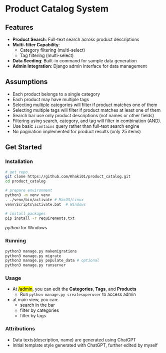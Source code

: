 # Product Catalog System

## Features

- **Product Search**: Full-text search across product descriptions
- **Multi-filter Capability**:
  - Category filtering (multi-select)
  - Tag filtering (multi-select)
- **Data Seeding**: Built-in command for sample data generation
- **Admin Integration**: Django admin interface for data management

## Assumptions
* Each product belongs to a single category
* Each product may have multiple tags
* Selecting multiple categories will filter if product matches one of them
* Selecting multiple tags will filter if product matches at least one of them
* Search bar use only product descriptions (not names or other fields)
* Filtering using search, category, and tag will filter in combination (AND). 
* Use basic `icontains` query rather than full-text search engine
* No pagination implemented for product results (only 25 items)


## Get Started

### Installation

```bash
# get repo
git clone https://github.com/Khaki01/product_catalog.git
cd product_catalog

# prepare environment
python3 -m venv venv
. ./venv/bin/activate # MacOS/Linux
venv\Scripts\activate.bat  # Windows

# install packages
pip install -r requirements.txt

```

_python_ for Windows

### Running

```bash
python3 manage.py makemigrations
python3 manage.py migrate
python3 manage.py populate_data # optional
python3 manage.py runserver
```

### Usage

- At <mark>/admin</mark>, you can edit the **Categories**, **Tags**, and **Products**
  - Run `python manage.py createsuperuser` to access admin
- at main view, you can:
  - search in the bar
  - filter by categories
  - filter by tags

### Attributions
* Data texts(description, name) are generated using ChatGPT
* Initial template style generated with ChatGPT, further edited by myself
